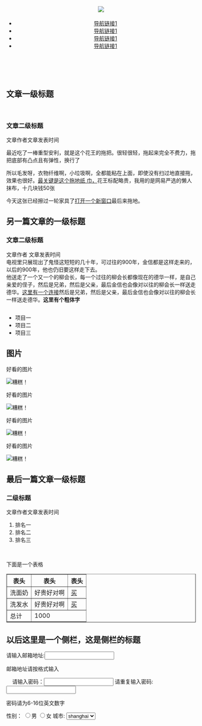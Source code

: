 <!DOCTYPE html>
<html>
<head>
       <meta charset="utf-8"/>
       <title>baiduqianduan-1</title>
</head>

<body>
      <header role="banner">
      <h1><a href="#"><img src="image/task_1_02_1.png" /></a></h1>
      <nav role="navigation">
      <ul>
          <li><a href="#" target="_blank">导航链接1</a></li>
          <li><a href="#" target="_blank">导航链接1</a></li>
          <li><a href="#" target="_blank">导航链接1</a></li>
          <li><a href="#" target="_blank">导航链接1</a></li>
      </ul>
      </nav>
      </header>
      
<article>      
         <h2>文章一级标题</h2>
         <h3>文章二级标题</h3> 
         <span class="auther">文章作者</span><span class="time">文章发表时间</span>
         <p>最近吃了一棒重型安利，就是这个花王的拖把。很轻很轻，拖起来完全不费力，拖把底部有凸点且有弹性，换行了<br/>
         <p>所以毛发呀，衣物纤维啊，小垃圾啊，全都能粘在上面，即使没有扫过地直接拖，效果也很好。<a href="http://ife.baidu.com">最关键是这个拖地纸  巾，</a>花王标配略贵，我用的是网易严选的懒人抹布，十几块钱50张<br/>
        <img src="">
        <p>今天这张已经擦过一轮家具了<a href="http://www.w3school.com.cn/" target="_black">打开一个新窗口</a>最后来拖地。</p>
</article>

<article>  
         <h2>另一篇文章的一级标题</h2>
         <h3>文章二级标题</h3>
         <p>文章作者 文章发表时间<br/> 
            电视里只展现出了鬼怪这短短的几十年，可过往的900年，金信都是这样走来的，以后的900年，他也仍旧要这样走下去。<br/>
            他送走了一个又一个的柳会长，每一个过往的柳会长都像现在的德华一样，是自己亲爱的侄子，然后是兄弟，然后是父亲，最后金信也会像对以往的柳会长一样送走德华。<a href="http://ife.baidu.com">这里有一个连接</a>然后是兄弟，然后是父亲，最后金信也会像对以往的柳会长一样送走德华。<strong>这里有个粗体字</strong></p>
         <img src="">
         <ul>
             <li>项目一</li>
             <li>项目二</li>
             <li>项目三</li>
        </ul>
</article>

<div class="passage">
<h2>图片</h2>
	<div class="picture">
		<p>好看的图片</p><img src="image/pic.png"   alt = "糟糕！">
	</div>
	<div class="picture">
		<p>好看的图片</p><img src="image/pic.png"   alt = "糟糕！">
	</div>
	<div class="picture">
		<p>好看的图片</p><img src="image/pic.png"   alt = "糟糕！">
	</div>
	<div class="picture">
		<p>好看的图片</p><img src="image/pic.png"   alt = "糟糕！">
	</div>
</div>

<article>
         <h2>最后一篇文章一级标题</h2>
         <h3>二级标题</h3>
         <span class="auther">文章作者</span><span class="time">文章发表时间</span>
         <ol>
             <li>排名一</li>
             <li>排名二</li>
             <li>排名三</li>
         </ol>
         <p>下面是一个表格</p>
            <table border="1">
            <tr>
                <th>表头</th>
                <th>表头</th>
                <th>表头</th>
            </tr>
            <tr>
                <td>洗面奶</td>
                <td>好贵好对啊</td>
                <td><a href="">买</a></td>
            </tr>
            <tr>
                <td>洗发水</td>
                <td>好贵好对啊</td>
                <td><a href="">买</a></td>
            </tr>
            <tr>
                <td>总计</td>
                <td colspan="2">1000</td>
            </tr>
            </table>
 </article>
            
<div id="sidebar"> 
<div class="sidebar-content">
     <h2>以后这里是一个侧栏，这是侧栏的标题</h2>
     <form>     
     <label>请输入邮箱地址:<input type="text" name="email"></label><br/>
     <p>邮箱地址请按格式输入</p>
     <label>请输入密码：<input type="password" name="pwd"></label>
     <label>请重复输入密码:<input type="password" name="pwd"></label>
     <p>密码请为6-16位英文数字</p>
     <label> 性别：</label>
                          <input type="radio" name="sex" value="male">男
                          <input type="radio" name="sex" value="female">女
     <label> 城市: </label>
                          <select name="city">
                          <option value="shanghai">shanghai</option>
                          <option value="beijing">beijing</option>
                          <option value="dongjing">dongjing</option>

     <label>爱好：<label>
                          <input type="checkbox" name="hobby" value="sport">运动
                          <input type="checkbox" name="hobby" value="art">艺术
                          <input type="checkbox" name="hobby" value="secience">科学
     <label>个人描述：</label>
                          <textarea placeholder="输入您的个人描述" rows=""5 cols="20"></textarea>
                          <button type="submit">确认提交<button>
</form> 
</div>
</body>  
</html>
